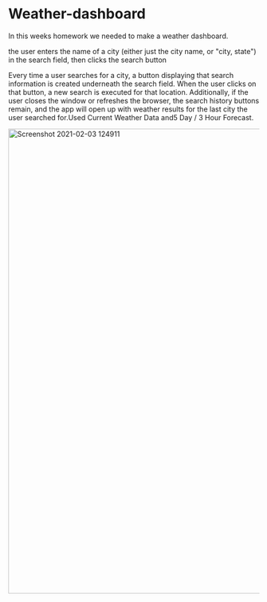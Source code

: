 # Weather-dashboard
<p>In this weeks homework we needed to make a weather dashboard.<p>
<p>the user enters the name of a city (either just the city name, or "city, state") in the search field, then clicks the search button<p>
<p>Every time a user searches for a city, a button displaying that search information is created underneath the search field. When the user clicks on that button, a new search is executed for that location. Additionally, if the user closes the window or refreshes the browser, the search history buttons remain, and the app will open up with weather results for the last city the user searched for.Used Current Weather Data and5 Day / 3 Hour Forecast.<p>
<img width="934" alt="Screenshot 2021-02-03 124911" src="https://user-images.githubusercontent.com/74078719/106810606-13ada380-6622-11eb-930b-ef2d75d40ebd.png">
